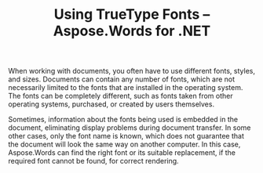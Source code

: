﻿---
title: Using TrueType Fonts – Aspose.Words for .NET
articleTitle: Using TrueType Fonts
linktitle: Using TrueType Fonts
description: "Aspose.Words for .NET can find the right font or its suitable replacement for correct document rendering. This ensures that the difference between the displayed document and the original is minimal when there is not enough information about a font."
type: docs
weight: 20
url: /net/using-truetype-fonts/
---

When working with documents, you often have to use different fonts, styles, and sizes. Documents can contain any number of fonts, which are not necessarily limited to the fonts that are installed in the operating system. The fonts can be completely different, such as fonts taken from other operating systems, purchased, or created by users themselves.

Sometimes, information about the fonts being used is embedded in the document, eliminating display problems during document transfer. In some other cases, only the font name is known, which does not guarantee that the document will look the same way on another computer. In this case, Aspose.Words can find the right font or its suitable replacement, if the required font cannot be found, for correct rendering.
